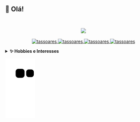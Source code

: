 ## 🖖 Olá!

<div style="display": inline_block"><br>
  <p align="center">
  <img height="200" src="https://i.pinimg.com/originals/66/8d/70/668d70e429507f35a3706e05b6eb13e1.gif?ref=weheartit">
</div>

<p align="center">
    <a href="https://www.instagram.com/ia2comp/" target="blank">
    <img align="center" src="https://raw.githubusercontent.com/rahuldkjain/github-profile-readme-generator/master/src/images/icons/Social/instagram.svg" alt="tassoares" width="40" height="30" /> 
    </a>  
    <a href="https://www.youtube.com/channel/UCXitBlty8aLBLBcCxuR-86Q" target="blank">
    <img align="center" src="https://raw.githubusercontent.com/rahuldkjain/github-profile-readme-generator/master/src/images/icons/Social/youtube.svg" alt="tassoares" width="40" height="30" /> 
    </a>
    <a href="https://sitoshnaa.tumblr.com" target="blank">
    <img align="center" src="https://github.com/rahuldkjain/github-profile-readme-generator/blob/master/src/images/icons/Social/tumblr.svg" alt="tassoares" width="40" height="30" /> 
    </a>
    <a href="https://twitter.com/Samarapunzel" target="blank">
    <img align="center" src="https://raw.githubusercontent.com/rahuldkjain/github-profile-readme-generator/master/src/images/icons/Social/twitter.svg" alt="tassoares" width="40" height="30" /> 
    </a>
<details>
    <summary><b>✨ Hobbies e Interesses</b></summary><br/>
    
    - 🌱 Atualmente estou aprendendo sobre Flutter;
    - 📚 Interessada em tudo que posso ou não aprender;
    - 📺 Assistir doramas, filmes, séries;
    
</details>

  ![Snake animation](https://github.com/rafaballerini/rafaballerini/blob/output/github-contribution-grid-snake.svg)                                                                                                                                                                           
